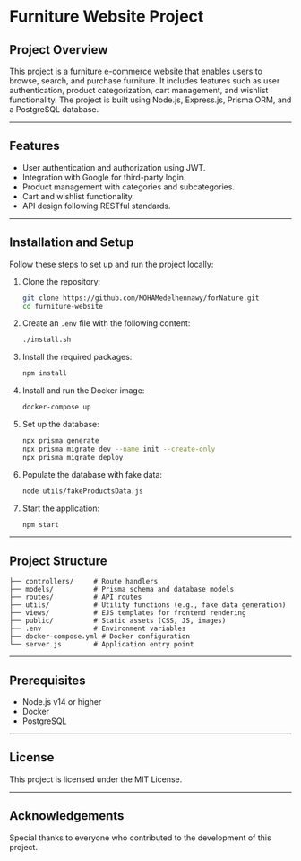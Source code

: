 # Furniture Website Project

## Project Overview
This project is a furniture e-commerce website that enables users to browse, search, and purchase furniture. It includes features such as user authentication, product categorization, cart management, and wishlist functionality. The project is built using Node.js, Express.js, Prisma ORM, and a PostgreSQL database.

---

## Features
- User authentication and authorization using JWT.
- Integration with Google for third-party login.
- Product management with categories and subcategories.
- Cart and wishlist functionality.
- API design following RESTful standards.

---

## Installation and Setup
Follow these steps to set up and run the project locally:

1. Clone the repository:
   ```bash
   git clone https://github.com/MOHAMedelhennawy/forNature.git
   cd furniture-website
   ```

2. Create an `.env` file with the following content:
   ```bash
   ./install.sh
   ```

3. Install the required packages:
   ```bash
   npm install
   ```

4. Install and run the Docker image:
   ```bash
   docker-compose up
   ```

5. Set up the database:
   ```bash
   npx prisma generate
   npx prisma migrate dev --name init --create-only
   npx prisma migrate deploy
   ```

6. Populate the database with fake data:
   ```bash
   node utils/fakeProductsData.js
   ```

7. Start the application:
   ```bash
   npm start
   ```

---

## Project Structure
```
├── controllers/     # Route handlers
├── models/          # Prisma schema and database models
├── routes/          # API routes
├── utils/           # Utility functions (e.g., fake data generation)
├── views/           # EJS templates for frontend rendering
├── public/          # Static assets (CSS, JS, images)
├── .env             # Environment variables
├── docker-compose.yml # Docker configuration
└── server.js        # Application entry point
```

---

## Prerequisites
- Node.js v14 or higher
- Docker
- PostgreSQL

---

## License
This project is licensed under the MIT License.

---

## Acknowledgements
Special thanks to everyone who contributed to the development of this project.
